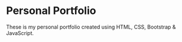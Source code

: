 # Personal Portfolio

These is my personal portfolio created using HTML, CSS, Bootstrap & JavaScript.
